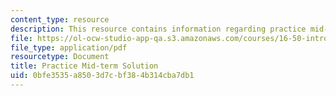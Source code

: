 ```yaml
---
content_type: resource
description: This resource contains information regarding practice mid-term solution.
file: https://ol-ocw-studio-app-qa.s3.amazonaws.com/courses/16-50-introduction-to-propulsion-systems-spring-2012/0bfe3535a8503d7cbf384b314cba7db1_MIT16_50S12_prac_sol.pdf
file_type: application/pdf
resourcetype: Document
title: Practice Mid-term Solution
uid: 0bfe3535-a850-3d7c-bf38-4b314cba7db1
---
```

